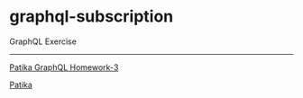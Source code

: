 # graphql-subscription

GraphQL Exercise

---

<!-- ![gsimg](gs.webp) -->

[Patika GraphQL Homework-3](https://academy.patika.dev/courses/graphql/odev-03)

[Patika](https://academy.patika.dev/tr/@alpk)
